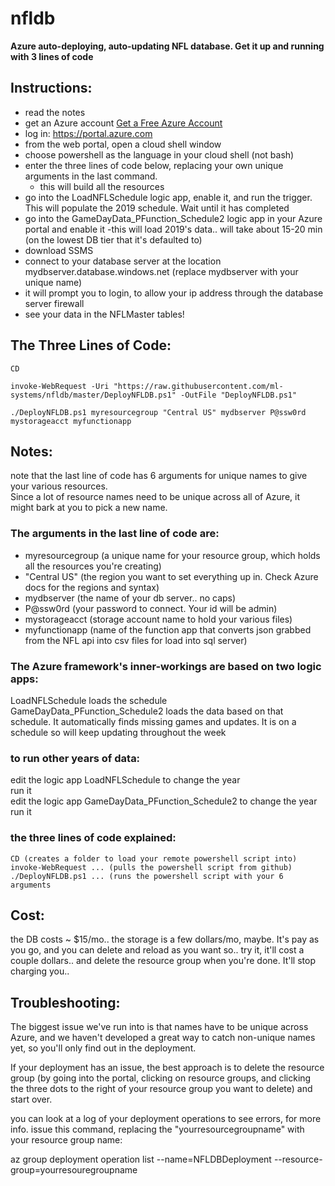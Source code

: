 # nfldb

<b>Azure auto-deploying, auto-updating NFL database. Get it up and running with 3 lines of code</b>
  
  
  
## Instructions:
  
- read the notes  
- get an Azure account  [Get a Free Azure Account](https://azure.microsoft.com/en-us/free/)
- log in: https://portal.azure.com
- from the web portal, open a cloud shell window  
- choose powershell as the language in your cloud shell (not bash)  
- enter the three lines of code below, replacing your own unique arguments in the last command.  
   - this will build all the resources
- go into the LoadNFLSchedule logic app, enable it, and run the trigger. This will populate the 2019 schedule. Wait until it has completed
- go into the GameDayData_PFunction_Schedule2 logic app in your Azure portal and enable it
   -this will load 2019's data.. will take about 15-20 min (on the lowest DB tier that it's defaulted to)  
- download SSMS  
- connect to your database server at the location mydbserver.database.windows.net  (replace mydbserver with your unique name)  
- it will prompt you to login, to allow your ip address through the database server firewall  
- see your data in the NFLMaster tables!  
  
  
  
## The Three Lines of Code:
  
    CD  
  
    invoke-WebRequest -Uri "https://raw.githubusercontent.com/ml-systems/nfldb/master/DeployNFLDB.ps1" -OutFile "DeployNFLDB.ps1"  
  
    ./DeployNFLDB.ps1 myresourcegroup "Central US" mydbserver P@ssw0rd mystorageacct myfunctionapp  
  
  
  
## Notes:  
  
note that the last line of code has 6 arguments for unique names to give your various resources.  
Since a lot of resource names need to be unique across all of Azure, it might bark at you to pick a new name.  
  
### The arguments in the last line of code are:  
- myresourcegroup  (a unique name for your resource group, which holds all the resources you're creating)  
- "Central US" (the region you want to set everything up in. Check Azure docs for the regions and syntax)  
- mydbserver (the name of your db server.. no caps)  
- P@ssw0rd (your password to connect. Your id will be admin)  
- mystorageacct (storage account name to hold your various files)  
- myfunctionapp (name of the function app that converts json grabbed from the NFL api into csv files for load into sql server)  
  
### The Azure framework's inner-workings are based on two logic apps:  
LoadNFLSchedule loads the schedule  
GameDayData_PFunction_Schedule2 loads the data based on that schedule. It automatically finds missing games and updates. It is on a schedule so will keep updating throughout the week  
  
### to run other years of data:  
edit the logic app LoadNFLSchedule to change the year  
run it  
edit the logic app GameDayData_PFunction_Schedule2 to change the year  
run it  
  
### the three lines of code explained:  
    CD (creates a folder to load your remote powershell script into)  
    invoke-WebRequest ... (pulls the powershell script from github)  
    ./DeployNFLDB.ps1 ... (runs the powershell script with your 6 arguments  

## Cost:  
the DB costs ~ $15/mo.. the storage is a few dollars/mo, maybe. It's pay as you go, and you can delete and reload as you want so.. try it, it'll cost a couple dollars.. and delete the resource group when you're done. It'll stop charging you..

## Troubleshooting:
The biggest issue we've run into is that names have to be unique across Azure, and we haven't developed a great way to catch non-unique names yet, so you'll only find out in the deployment.
  
If your deployment has an issue, the best approach is to delete the resource group (by going into the portal, clicking on resource groups, and clicking the three dots to the right of your resource group you want to delete) and start over.

you can look at a log of your deployment operations to see errors, for more info. issue this command, replacing the "yourresourcegroupname" with your resource group name:

az group deployment operation list --name=NFLDBDeployment --resource-group=yourresouregroupname
